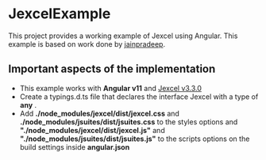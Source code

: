 # JexcelExample

This project provides a working example of Jexcel using Angular. This example is based on work done by [jainpradeep](https://github.com/jainpradeep).

## Important aspects of the implementation
- This example works with **Angular v11** and [Jexcel v3.3.0](https://bossanova.uk/jexcel/v3/)
- Create a typings.d.ts file that declares the interface Jexcel with a type of **any** .
- Add **./node_modules/jexcel/dist/jexcel.css** and **./node_modules/jsuites/dist/jsuites.css** to the styles options and **"./node_modules/jexcel/dist/jexcel.js"** and **"./node_modules/jsuites/dist/jsuites.js"** to the scripts options on the build settings inside **angular.json**